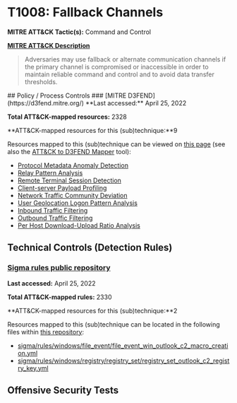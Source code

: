 # T1008: Fallback Channels
**MITRE ATT&CK Tactic(s):** Command and Control

**[MITRE ATT&CK Description](https://attack.mitre.org/techniques/T1008)**
<blockquote>Adversaries may use fallback or alternate communication channels if the primary channel is compromised or inaccessible in order to maintain reliable command and control and to avoid data transfer thresholds.</blockquote>
## Policy / Process Controls
### [MITRE D3FEND](https://d3fend.mitre.org/)
**Last accessed:** April 25, 2022

**Total ATT&CK-mapped resources:** 2328

**ATT&CK-mapped resources for this (sub)technique:**9

Resources mapped to this (sub)technique can be viewed on [this page](https://d3fend.mitre.org/) (see also the [ATT&CK to D3FEND Mapper](https://d3fend.mitre.org/tools/attack-mapper) tool):

* [Protocol Metadata Anomaly Detection](https://d3fend.mitre.org/techniques/d3f:ProtocolMetadataAnomalyDetection)
* [Relay Pattern Analysis](https://d3fend.mitre.org/techniques/d3f:RelayPatternAnalysis)
* [Remote Terminal Session Detection](https://d3fend.mitre.org/techniques/d3f:RemoteTerminalSessionDetection)
* [Client-server Payload Profiling](https://d3fend.mitre.org/techniques/d3f:Client-serverPayloadProfiling)
* [Network Traffic Community Deviation](https://d3fend.mitre.org/techniques/d3f:NetworkTrafficCommunityDeviation)
* [User Geolocation Logon Pattern Analysis](https://d3fend.mitre.org/techniques/d3f:UserGeolocationLogonPatternAnalysis)
* [Inbound Traffic Filtering](https://d3fend.mitre.org/techniques/d3f:InboundTrafficFiltering)
* [Outbound Traffic Filtering](https://d3fend.mitre.org/techniques/d3f:OutboundTrafficFiltering)
* [Per Host Download-Upload Ratio Analysis](https://d3fend.mitre.org/techniques/d3f:PerHostDownload-UploadRatioAnalysis)

## Technical Controls (Detection Rules)
### [Sigma rules public repository](https://github.com/SigmaHQ/sigma)
**Last accessed:** April 25, 2022

**Total ATT&CK-mapped rules:** 2330

**ATT&CK-mapped resources for this (sub)technique:**2

Resources mapped to this (sub)technique can be located in the following files within [this repository](https://github.com/SigmaHQ/sigma/tree/master/rules):

* [sigma/rules/windows/file_event/file_event_win_outlook_c2_macro_creation.yml](https://github.com/SigmaHQ/sigma/blob/master/rules/windows/file_event/file_event_win_outlook_c2_macro_creation.yml)
* [sigma/rules/windows/registry/registry_set/registry_set_outlook_c2_registry_key.yml](https://github.com/SigmaHQ/sigma/blob/master/rules/windows/registry/registry_set/registry_set_outlook_c2_registry_key.yml)


## Offensive Security Tests
